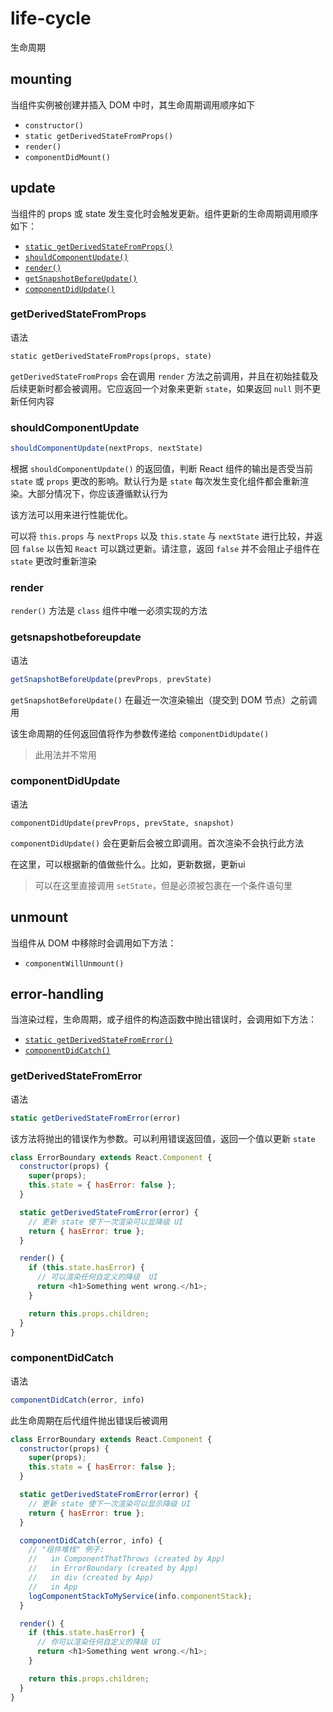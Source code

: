 # life-cycle

生命周期

## mounting

当组件实例被创建并插入 DOM 中时，其生命周期调用顺序如下

- `constructor()`
- `static getDerivedStateFromProps()`
- `render()`
- `componentDidMount()`

## update

当组件的 props 或 state 发生变化时会触发更新。组件更新的生命周期调用顺序如下：

- [`static getDerivedStateFromProps()`](#getderivedstatefromprops)
- [`shouldComponentUpdate()`](#shouldcomponentupdate)
- [`render()`](#render)
- [`getSnapshotBeforeUpdate()`](#getsnapshotbeforeupdate)
- [`componentDidUpdate()`](#componentdidupdate)

### getDerivedStateFromProps

语法
```
static getDerivedStateFromProps(props, state)
```

`getDerivedStateFromProps` 会在调用 `render` 方法之前调用，并且在初始挂载及后续更新时都会被调用。它应返回一个对象来更新 `state`，如果返回 `null` 则不更新任何内容


### shouldComponentUpdate

```js
shouldComponentUpdate(nextProps, nextState)
```

根据 `shouldComponentUpdate()` 的返回值，判断 React 组件的输出是否受当前 `state` 或 `props` 更改的影响。默认行为是 `state` 每次发生变化组件都会重新渲染。大部分情况下，你应该遵循默认行为

该方法可以用来进行性能优化。

可以将 `this.props` 与 `nextProps` 以及 `this.state` 与 `nextState` 进行比较，并返回 `false` 以告知 `React` 可以跳过更新。请注意，返回 `false` 并不会阻止子组件在 `state` 更改时重新渲染


### render

`render()` 方法是 `class` 组件中唯一必须实现的方法

### getsnapshotbeforeupdate

语法
```js
getSnapshotBeforeUpdate(prevProps, prevState)
```

`getSnapshotBeforeUpdate()` 在最近一次渲染输出（提交到 DOM 节点）之前调用

该生命周期的任何返回值将作为参数传递给 `componentDidUpdate()`

>此用法并不常用

### componentDidUpdate

语法
```
componentDidUpdate(prevProps, prevState, snapshot)
```

`componentDidUpdate()` 会在更新后会被立即调用。首次渲染不会执行此方法

在这里，可以根据新的值做些什么。比如，更新数据，更新ui

>可以在这里直接调用 `setState`，但是必须被包裹在一个条件语句里


## unmount

当组件从 DOM 中移除时会调用如下方法：

- `componentWillUnmount()`

## error-handling

当渲染过程，生命周期，或子组件的构造函数中抛出错误时，会调用如下方法：

- [`static getDerivedStateFromError()`](#getderivedstatefromerror)
- [`componentDidCatch()`](#componentdidcatch)

### getDerivedStateFromError

语法
```js
static getDerivedStateFromError(error)
```

该方法将抛出的错误作为参数。可以利用错误返回值，返回一个值以更新 `state`

```js
class ErrorBoundary extends React.Component {
  constructor(props) {
    super(props);
    this.state = { hasError: false };
  }

  static getDerivedStateFromError(error) {
    // 更新 state 使下一次渲染可以显降级 UI
    return { hasError: true };
  }

  render() {
    if (this.state.hasError) {
      // 可以渲染任何自定义的降级  UI
      return <h1>Something went wrong.</h1>;
    }

    return this.props.children;
  }
}
```


### componentDidCatch

语法
```js
componentDidCatch(error, info)
```

此生命周期在后代组件抛出错误后被调用

```js
class ErrorBoundary extends React.Component {
  constructor(props) {
    super(props);
    this.state = { hasError: false };
  }

  static getDerivedStateFromError(error) {
    // 更新 state 使下一次渲染可以显示降级 UI
    return { hasError: true };
  }

  componentDidCatch(error, info) {
    // "组件堆栈" 例子:
    //   in ComponentThatThrows (created by App)
    //   in ErrorBoundary (created by App)
    //   in div (created by App)
    //   in App
    logComponentStackToMyService(info.componentStack);
  }

  render() {
    if (this.state.hasError) {
      // 你可以渲染任何自定义的降级 UI
      return <h1>Something went wrong.</h1>;
    }

    return this.props.children;
  }
}
```
